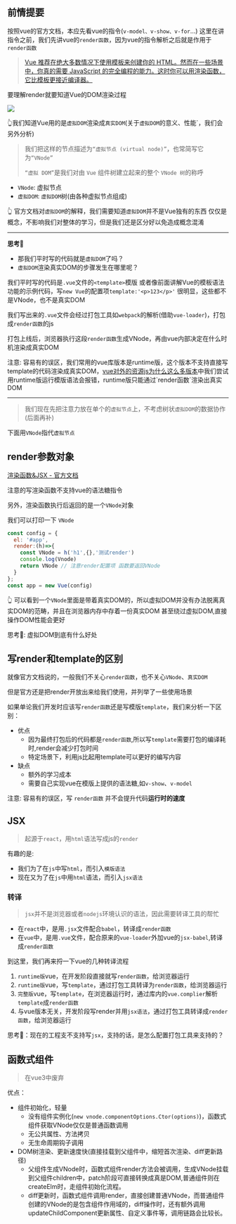 ## 前情提要

按照vue的官方文档，本应先看vue的指令(`v-model、v-show、v-for`...)
这里在讲指令之前，我们先讲vue的`render函数`，因为vue的指令解析之后就是作用于`render函数`

> [Vue 推荐在绝大多数情况下使用模板来创建你的 HTML。然而在一些场景中，你真的需要 JavaScript 的完全编程的能力。这时你可以用渲染函数，它比模板更接近编译器。](https://cn.vuejs.org/v2/guide/render-function.html)

要理解render就要知道Vue的DOM渲染过程

![](https://gitee.com/luojinan1/markdown-img/raw/master/20220316194111.png)

👆我们知道Vue用的是`虚拟DOM`渲染成`真实DOM`(关于`虚拟DOM`的意义、性能`，我们会另外分析)
> 我们把这样的节点描述为`“虚拟节点 (virtual node)”`，也常简写它为`“VNode”`
> 
> `“虚拟 DOM”`是我们对由 `Vue` 组件树建立起来的整个 `VNode 树`的称呼
- `VNode`: 虚拟节点
- `虚拟DOM`: `虚拟DOM`树(由各种虚拟节点组成)

👆 官方文档对`虚拟DOM`的解释，我们需要知道`虚拟DOM`并不是Vue独有的东西
仅仅是概念，不影响我们对整体的学习，但是我们还是区分好以免造成概念混淆

---
**思考🤔**
- 那我们平时写的代码就是`虚拟DOM`了吗？
- `虚拟DOM`渲染真实DOM的步骤发生在哪里呢？


我们平时写的代码是`.vue`文件的`<template>`模版
或者像前面讲解Vue的模板语法功能的示例代码，写`new Vue`的配置项`template:'<p>123</p>'`
很明显，这些都不是VNode，也不是真实DOM

我们写出来的`.vue`文件会经过打包工具如`webpack`的解析(借助`vue-loader`)，打包成`render函数`的js

打包上线后，浏览器执行这段`render函数`生成VNode，再由vue内部决定在什么时机渲染成真实DOM

注意: 容易有的误区，我们常用的vue库版本是runtime版，这个版本不支持直接写template的代码渲染成真实DOM，[vue对外的资源js为什么这么多版本](./重学vue-01模板语法.html#`、运行时版-runtime)中我们尝试用runtime版运行模版语法会报错，runtime版只能通过`render函数`渲染出真实DOM

---

> 我们现在先把注意力放在单个的`虚拟节点`上，不考虑树状`虚拟DOM`的数据协作(后面再补)


下面用`VNode`指代`虚拟节点`
## render参数对象

[渲染函数&JSX - 官方文档](https://cn.vuejs.org/v2/guide/render-function.html#深入数据对象)

注意的写渲染函数不支持vue的语法糖指令

另外，渲染函数执行后返回的是一个`VNode`对象

我们可以打印一下 `VNode`
```js
const config = {
  el: '#app',
  render:(h)=>{
    const VNode = h('h1',{},'测试render')
    console.log(Vnode)
    return VNode // 注意render配置项 函数要返回VNode
  }
};
const app = new Vue(config)
```

👆 可以看到一个`VNode`里面是带着真实DOM的，所以虚拟DOM并没有办法脱离真实DOM的范畴，并且在浏览器内存中存着一份真实DOM
甚至绕过虚拟DOM,直接操作DOM性能会更好

思考🤔: 虚拟DOM到底有什么好处

## 写render和template的区别
就像官方文档说的，一般我们不关心`render函数`，也不关心`VNode`、`真实DOM`

但是官方还是把render开放出来给我们使用，并列举了一些使用场景

如果单论我们开发时应该写`render函数`还是写模版`template`，我们来分析一下区别：

- 优点
  - 因为最终打包后的代码都是`render函数`,所以写`template`需要打包的编译耗时,render会减少打包时间
  - 特定场景下，利用js比起用template可以更好的编写内容
- 缺点
  - 额外的学习成本
  - 需要自己实现vue在模版上提供的语法糖,如`v-show`、`v-model`

注意: 容易有的误区，写 `render函数` 并不会提升代码**运行时的速度**

## JSX
> 起源于`react`，用`html`语法写成js的`render`

有趣的是:
- 我们为了在`js`中写`html`，而引入`模版语法`
- 现在又为了在`js`中用`html`语法，而引入`jsx语法`

### 转译
> `jsx`并不是浏览器或者`nodejs`环境认识的语法，因此需要转译工具的帮忙

- 在`react`中，是用`.jsx`文件配合`babel`，转译成`render函数`
- 在`vue`中，是用`.vue`文件，配合原来的`vue-loader`外加vue的`jsx-babel`,转译成`render函数`

到这里，我们再来捋一下vue的几种转译流程

1. `runtime版`vue，在开发阶段直接就写`render函数`，给浏览器运行
2. `runtime版`vue，写`template`，通过打包工具转译为`render函数`，给浏览器运行
3. `完整版`vue，写`template`，在浏览器运行时，通过库内的`vue.complier`解析`template`成`render函数`
4. 与vue版本无关，开发阶段写render并用`jsx语法`，通过打包工具转译成`render函数`，给浏览器运行

思考🤔：现在的工程支不支持写`jsx`，支持的话，是怎么配置打包工具来支持的？

## 函数式组件
> 在vue3中废弃

优点：
- 组件初始化，轻量
  - 没有组件实例化(`new vnode.componentOptions.Ctor(options)`)，函数式组件获取VNode仅仅是普通函数调用
  - 无公共属性、方法拷贝
  - 无生命周期钩子调用
- DOM树渲染、更新速度快(直接挂载到父组件中，缩短首次渲染、diff更新路径)
  - 父组件生成VNode时，函数式组件render方法会被调用，生成VNode挂载到父组件children中，patch阶段可直接转换成真是DOM,普通组件则在createElm时，走组件初始化流程。
  - diff更新时，函数式组件调用render，直接创建普通VNode，而普通组件创建的VNode的是包含组件作用域的，diff操作时，还有额外调用updateChildComponent更新属性、自定义事件等，调用链路会比较长。
